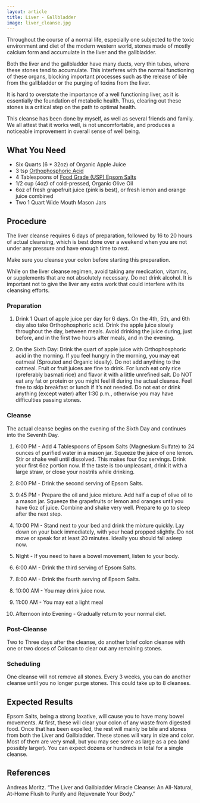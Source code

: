 ```yaml
---
layout: article
title: Liver - Gallbladder
image: liver_cleanse.jpg
---
```


Throughout the course of a normal life, especially one subjected to the toxic environment and diet of the modern western world, stones made of mostly calcium form and accumulate in the liver and the gallbladder.

Both the liver and the gallbladder have many ducts, very thin tubes, where these stones tend to accumulate. This interferes with the normal functioning of these organs, blocking important processes such as the release of bile from the gallbladder or the purging of toxins from the liver.

It is hard to overstate the importance of a well functioning liver, as it is essentially the foundation of metabolic health. Thus, clearing out these stones is a critical step on the path to optimal health.

This cleanse has been done by myself, as well as several friends and family. We all attest that it works well, is not uncomfortable, and produces a noticeable improvement in overall sense of well being.

## What You Need

- Six Quarts (6 * 32oz) of Organic Apple Juice
- 3 tsp [Orthophosphoric Acid](https://www.naturalhealthcarestore.com/shop/product/details/334-super-phos-by-dews-21st-century-products)
- 4 Tablespoons of [Food Grade (USP) Epsom Salts](https://www.amazon.com/Pure-Organic-Ingredients-Magnesium-All-Natural/dp/B075MV4F58/ref=pd_lpo_2?pd_rd_i=B075MV4F58&psc=1)
- 1/2 cup (4oz) of cold-pressed, Organic Olive Oil
- 6oz of fresh grapefruit juice (pink is best), or fresh lemon and orange juice combined
- Two 1 Quart Wide Mouth Mason Jars

## Procedure

The liver cleanse requires 6 days of preparation, followed by 16 to 20 hours of actual cleansing, which is best done over a weekend when you are not under any pressure and have enough time to rest.

Make sure you cleanse your colon before starting this preparation.

While on the liver cleanse regimen, avoid taking any medication, vitamins, or supplements that are not absolutely necessary. Do not drink alcohol. It is important not to give the liver any extra work that could interfere with its cleansing efforts.

### Preparation
1. Drink 1 Quart of apple juice per day for 6 days. On the 4th, 5th, and 6th day also take Orthophosphoric acid. Drink the apple juice slowly throughout the day, between meals.  Avoid drinking the juice during, just before, and in the first two hours after meals, and in the evening.

2. On the Sixth Day: Drink the quart of apple juice with Orthophosphoric acid in the morning. If you feel hungry in the morning, you may eat oatmeal (Sprouted and Organic ideally). Do not add anything to the oatmeal. Fruit or fruit juices are fine to drink. For lunch eat only rice (preferably basmati rice) and flavor it with a little unrefined salt. Do NOT eat any fat or protein or you might feel ill during the actual cleanse. Feel free to skip breakfast or lunch if it’s not needed. Do not eat or drink anything (except water) after 1:30 p.m., otherwise you may have difficulties passing stones.

### Cleanse
The actual cleanse begins on the evening of the Sixth Day and continues into the Seventh Day.

1. 6:00 PM - Add 4 Tablespoons of Epsom Salts (Magnesium Sulfate) to 24 ounces of purified water in a mason jar. Squeeze the juice of one lemon. Stir or shake well until dissolved. This makes four 6oz servings. Drink your first 6oz portion now. If the taste is too unpleasant, drink it with a large straw, or close your nostrils while drinking.

2. 8:00 PM - Drink the second serving of Epsom Salts.

3. 9:45 PM - Prepare the oil and juice mixture. Add half a cup of olive oil to a mason jar. Squeeze the grapefruits or lemon and oranges until you have 6oz of juice. Combine and shake very well. Prepare to go to sleep after the next step.

4. 10:00 PM - Stand next to your bed and drink the mixture quickly. Lay down on your back immediately, with your head propped slightly. Do not move or speak for at least 20 minutes. Ideally you should fall asleep now.

5. Night - If you need to have a bowel movement, listen to your body.

6. 6:00 AM - Drink the third serving of Epsom Salts.

7. 8:00 AM - Drink the fourth serving of Epsom Salts.

8. 10:00 AM - You may drink juice now.

9. 11:00 AM - You may eat a light meal

10. Afternoon into Evening - Gradually return to your normal diet.

### Post-Cleanse
Two to Three days after the cleanse, do another brief colon cleanse with one or two doses of Colosan to clear out any remaining stones.

### Scheduling
One cleanse will not remove all stones. Every 3 weeks, you can do another cleanse until you no longer purge stones. This could take up to 8 cleanses.

## Expected Results

Epsom Salts, being a strong laxative, will cause you to have many bowel movements. At first, these will clear your colon of any waste from digested food. Once that has been expelled, the rest will mainly be bile and stones from both the Liver and Gallbladder. These stones will vary in size and color. Most of them are very small, but you may see some as large as a pea (and possibly larger). You can expect dozens or hundreds in total for a single cleanse.

## References
Andreas Moritz. “The Liver and Gallbladder Miracle Cleanse: An All-Natural, At-Home Flush to Purify and Rejuvenate Your Body.”
